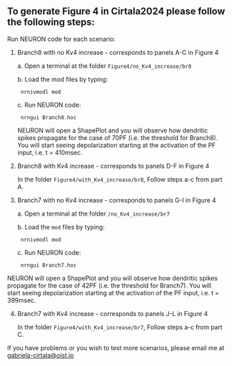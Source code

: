 ## To generate Figure 4 in Cirtala2024 please follow the following steps:

Run NEURON code for each scenario: 

1. Branch8 with no Kv4 increase - corresponds to panels A-C in Figure 4

    a. Open a terminal at the folder `Figure4/no_Kv4_increase/br8`

    b. Load the mod files by typing:

        nrnivmodl mod

    c. Run NEURON code:
    
        nrngui Branch8.hoc

    NEURON will open a ShapePlot and you will observe how dendritic spikes propagate for the case of 70PF (i.e. the threshold for Branch8). You will start seeing depolarization starting at the activation of the PF input, i.e. t = 410msec. 

2.  Branch8 with Kv4 increase - corresponds to panels D-F in Figure 4 

    In the folder `Figure4/with_Kv4_increase/br8`, Follow steps a-c from part A. 

3. Branch7 with no Kv4 increase - corresponds to panels G-I in Figure 4
    
    a. Open a terminal at the folder `/no_Kv4_increase/br7`

    b. Load the `mod` files by typing:

        nrnivmodl mod

    c. Run NEURON code:

        nrngui Branch7.hoc

NEURON will open a ShapePlot and you will observe how dendritic spikes propagate for the case of 42PF (i.e. the threshold for Branch7). You will start seeing depolarization starting at the activation of the PF input, i.e. t = 399msec. 

4. Branch7 with Kv4 increase - corresponds to panels J-L in Figure 4

    In the folder `Figure4/with_Kv4_increase/br7`, Follow steps a-c from part C. 


If you have problems or you wish to test more scenarios, please email me at gabriela-cirtala@oist.jp


	
